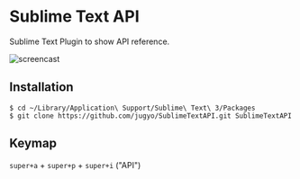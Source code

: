 Sublime Text API
====

Sublime Text Plugin to show API reference.

![screencast](http://i.imgur.com/Qevxg72.gif)

## Installation

```
$ cd ~/Library/Application\ Support/Sublime\ Text\ 3/Packages
$ git clone https://github.com/jugyo/SublimeTextAPI.git SublimeTextAPI
```

## Keymap

`super+a` + `super+p` + `super+i` ("API")
